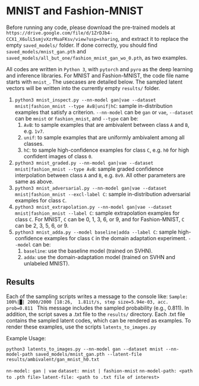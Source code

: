 # MNIST and Fashion-MNIST

Before running any code, please download the pre-trained models at `https://drive.google.com/file/d/1ZrDJb4-CCX1_X6ulL5smjvXzrMuaFKsv/view?usp=sharing`, and extract it to replace the empty `saved_models/` folder. If done correctly, you should find `saved_models/mnist_gan.pth` and `saved_models/all_but_one/fashion_mnist_gan_wo_0.pth`, as two examples.

All codes are written in `Python 3`, with `pytorch`  and `pyro` as the deep learning and inference libraries. For MNIST and Fashion-MNIST, the code file name starts with `mnist_`. The usecases are detailed below. The sampled latent vectors will be written into the currently empty `results/` folder.

1. `python3 mnist_inspect.py --nn-model gan|vae --dataset mnist|fashion_mnist --type AvB|unif|hC`: sample in-distribution examples that satisfy a criterion. `--nn-model` can be `gan` or `vae`, `--dataset` can be `mnist` or `fashion_mnist`, and `--type` can be:
	1. `AvB`: to sample examples that are ambivalent between class `A` and `B`, e.g. `1v7`.
	2. `unif`: to sample examples that are uniformly ambivalent among all classes.
	3. `hC`: to sample high-confidence examples for class `C`, e.g. `h0` for high confident images of class `0`.
2. `python3 mnist_graded.py --nn-model gan|vae --dataset mnist|fashion_mnist --type AvB`: sample graded confidence interpolation between class `A` and `B`, e.g. `8v9`. All other parameters are same as above.
3. `python3 mnist_adversarial.py --nn-model gan|vae --dataset mnist|fashion_mnist --excl-label C`: sample in-distribution adversarial examples for class `C`.
4. `python3 mnist_extrapolation.py --nn-model gan|vae --dataset mnist|fashion_mnist --label C`: sample extrapolation examples for class `C`. For MNIST, `C` can be 0, 1, 3, 6, or 9, and for Fashion-MNIST, `C` can be 2, 3, 5, 6, or 9.
5. ``python3 mnist_adda.py --model baseline|adda --label C``: sample high-confidence examples for class `C` in the domain adaptation experiment. `--model` can be:
	1. `baseline`: use the baseline model (trained on SVHN).
	2. `adda`: use the domain-adaptation model (trained on SVHN and unlabeled MNIST).

## Results

Each of the sampling scripts writes a message to the console like:
`Sample: 100%|█| 2000/2000 [18:26,  1.81it/s, step size=5.94e-03, acc. prob=0.811
`
This message includes the sampled probability (e.g., 0.811).
In addition, the script saves a .txt file to the `results/` directory.
Each .txt file contains the sampled latent codes, which can be rendered as examples.
To render these examples, use the scripts `latents_to_images.py`

Example Usage:

`python3 latents_to_images.py --nn-model gan --dataset mnist --nn-model-path saved_models/mnist_gan.pth --latent-file results/ambivalent/gan_mnist_h0.txt`

`nn-model: gan | vae`
`dataset: mnist | fashion-mnist`
`nn-model-path: <path to .pth file>`
`latent-file: <path to .txt file of interest>`
